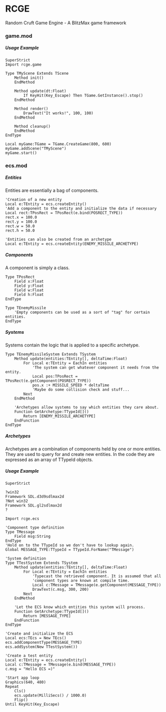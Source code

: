 
# RCGE
Random Cruft Game Engine - A BlitzMax game framework

### game.mod
##### Usage Example
``` BlitzMax
SuperStrict
Import rcge.game

Type TMyScene Extends TScene
	Method init()
	EndMethod
	
	Method update(dt:Float)
		If KeyHit(Key_Escape) Then TGame.GetInstance().stop()
	EndMethod
	
	Method render()
		DrawText("It works!", 100, 100)
	EndMethod
	
	Method cleanup()
	EndMethod
EndType

Local myGame:TGame = TGame.CreateGame(800, 600)
myGame.addScene("TMyScene")
myGame.start()
```

### ecs.mod
##### Entities
Entities are essentially a bag of components.
``` BlitzMax
'Creation of a new entity
Local e:TEntity = ecs.createEntity()
'Add a component to the entity and initialize the data if necessary
Local rect:TPosRect = TPosRect(e.bind(POSRECT_TYPE))
rect.x = 100.0
rect.y = 100.0
rect.w = 50.0
rect.h = 50.0

'Entities can also be created from an archetype
Local e:TEntity = ecs.createEntity(ENEMY_MISSILE_ARCHETYPE)
```
##### Components
A component is simply a class.
``` BlitzMax
Type TPosRect
	Field x:Float
	Field y:Float
	Field w:Float
	Field h:Float
EndType

Type TEnemyMissile
	'Empty components can be used as a sort of "tag" for certain entities.
EndType
```
##### Systems
Systems contain the logic that is applied to a specific archetype.
``` BlitzMax
Type TEnemyMissileSystem Extends TSystem
	Method update(entities:TEntity[], deltaTime:Float)
		For Local e:TEntity = EachIn entities
			'The system can get whatever component it needs from the entity.
			Local pos:TPosRect = TPosRect(e.getComponent(POSRECT_TYPE))
			pos.x :+ MISSILE_SPEED * deltaTime
			'Maybe do some collision check and stuff...
		Next
	EndMethod
	
	'Archetypes allow systems to say which entities they care about.
	Function GetArchetype:TTypeId[]()
		Return [ENEMY_MISSILE_ARCHETYPE]
	EndFunction
EndType
```
##### Archetypes
Archetypes are a combination of components held by one or more entities. They are used to query for and create new entities. In the code they are expressed as an array of TTypeId objects.

##### Usage Example
``` BlitzMax
SuperStrict

?win32
Framework SDL.d3d9sdlmax2d
?Not win32
Framework SDL.gl2sdlmax2d
?

Import rcge.ecs

'Component type definition
Type TMessage
	Field msg:String
EndType
'Hold on to the TTypeId so we don't have to lookup again.
Global MESSAGE_TYPE:TTypeId = TTypeId.ForName("TMessage")

'System definition
Type TTestSystem Extends TSystem
	Method update(entities:TEntity[], deltaTime:Float)
		For Local e:TEntity = EachIn entities
			'Typecast the retrieved component. It is assumed that all
			'component types are known at compile time.
			Local c:TMessage = TMessage(e.getComponent(MESSAGE_TYPE))
			DrawText(c.msg, 300, 200)
		Next
	EndMethod
	
	'Let the ECS know which entities this system will process.
	Function GetArchetype:TTypeId[]()
		Return [MESSAGE_TYPE]
	EndFunction
EndType

'Create and initialize the ECS
Local ecs:TEcs = New TEcs()
ecs.addComponentType(MESSAGE_TYPE)
ecs.addSystem(New TTestSystem())

'Create a test entity
Local e:TEntity = ecs.createEntity()
Local c:TMessage = TMessage(e.bind(MESSAGE_TYPE))
c.msg = "Hello ECS =)"

'Start app loop
Graphics(640, 480)
Repeat
	Cls()
	ecs.update(MilliSecs() / 1000.0)
	Flip()
Until KeyHit(Key_Escape)
```
